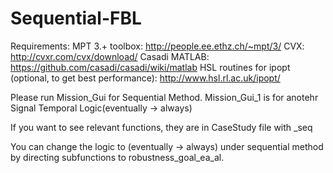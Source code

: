 # Sequential-FBL
Requirements: MPT 3.+ toolbox: http://people.ee.ethz.ch/~mpt/3/ CVX: http://cvxr.com/cvx/download/ Casadi MATLAB: https://github.com/casadi/casadi/wiki/matlab HSL routines for ipopt (optional, to get best performance): http://www.hsl.rl.ac.uk/ipopt/

Please run Mission_Gui for Sequential Method. Mission_Gui_1 is for anotehr Signal Temporal Logic(eventually -> always)

If you want to see relevant functions, they are in CaseStudy file with _seq

You can change the logic to (eventually -> always) under sequential method by directing subfunctions to robustness_goal_ea_al.
